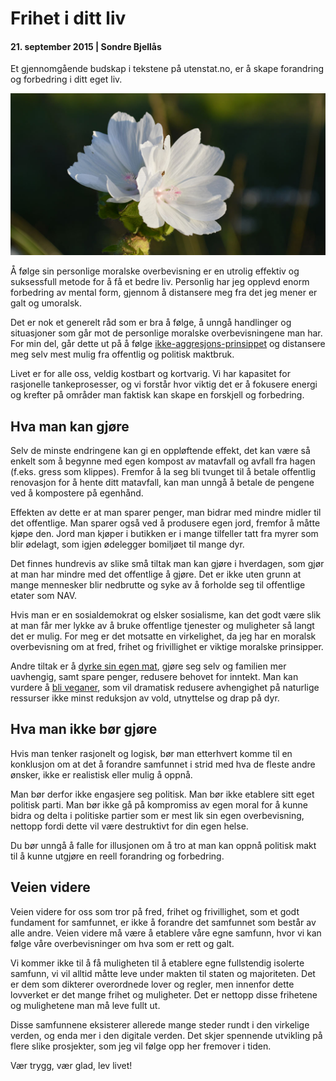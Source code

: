 # Frihet i ditt liv

#### 21. september 2015 | Sondre Bjellås

Et gjennomgående budskap i tekstene på utenstat.no, er å skape forandring og forbedring i ditt eget liv.

![](flower.jpg)

Å følge sin personlige moralske overbevisning er en utrolig effektiv og suksessfull metode for å få et bedre liv. Personlig har jeg opplevd enorm forbedring av mental form, gjennom å distansere meg fra det jeg mener er galt og umoralsk.

Det er nok et generelt råd som er bra å følge, å unngå handlinger og situasjoner som går mot de personlige moralske overbevisningene man har. For min del, går dette ut på å følge [ikke-aggresjons-prinsippet](/ikke-aggresjons-prinsippet/) og distansere meg selv mest mulig fra offentlig og politisk maktbruk.

Livet er for alle oss, veldig kostbart og kortvarig. Vi har kapasitet for rasjonelle tankeprosesser, og vi forstår hvor viktig det er å fokusere energi og krefter på områder man faktisk kan skape en forskjell og forbedring.

## Hva man kan gjøre

Selv de minste endringene kan gi en oppløftende effekt, det kan være så enkelt som å begynne med egen kompost av matavfall og avfall fra hagen (f.eks. gress som klippes). Fremfor å la seg bli tvunget til å betale offentlig renovasjon for å hente ditt matavfall, kan man unngå å betale de pengene ved å kompostere på egenhånd.

Effekten av dette er at man sparer penger, man bidrar med mindre midler til det offentlige. Man sparer også ved å produsere egen jord, fremfor å måtte kjøpe den. Jord man kjøper i butikken er i mange tilfeller tatt fra myrer som blir ødelagt, som igjen ødelegger bomiljøet til mange dyr.

Det finnes hundrevis av slike små tiltak man kan gjøre i hverdagen, som gjør at man har mindre med det offentlige å gjøre. Det er ikke uten grunn at mange mennesker blir nedbrutte og syke av å forholde seg til offentlige etater som NAV.

Hvis man er en sosialdemokrat og elsker sosialisme, kan det godt være slik  at man får mer lykke av å bruke offentlige tjenester og muligheter så langt det er mulig. For meg er det motsatte en virkelighet, da jeg har en moralsk overbevisning om at fred, frihet og frivillighet er viktige moralske prinsipper.

Andre tiltak er å [dyrke sin egen mat](/drivhus-2013/), gjøre seg selv og familien mer uavhengig, samt spare penger, redusere behovet for inntekt. Man kan vurdere å [bli veganer](/veganisme/), som vil dramatisk redusere avhengighet på naturlige ressurser ikke minst reduksjon av vold, utnyttelse og drap på dyr.

## Hva man ikke bør gjøre

Hvis man tenker rasjonelt og logisk, bør man etterhvert komme til en konklusjon om at det å forandre samfunnet i strid med hva de fleste andre ønsker, ikke er realistisk eller mulig å oppnå.

Man bør derfor ikke engasjere seg politisk. Man bør ikke etablere sitt eget politisk parti. Man bør ikke gå på kompromiss av egen moral for å kunne bidra og delta i politiske partier som er mest lik sin egen overbevisning, nettopp fordi dette vil være destruktivt for din egen helse.

Du bør unngå å falle for illusjonen om å tro at man kan oppnå politisk makt til å kunne utgjøre en reell forandring og forbedring.

## Veien videre

Veien videre for oss som tror på fred, frihet og frivillighet, som et godt fundament for samfunnet, er ikke å forandre det samfunnet som består av alle andre. Veien videre må være å etablere våre egne samfunn, hvor vi kan følge våre overbevisninger om hva som er rett og galt.

Vi kommer ikke til å få muligheten til å etablere egne fullstendig isolerte samfunn, vi vil alltid måtte leve under makten til staten og majoriteten. Det er dem som dikterer overordnede lover og regler, men innenfor dette lovverket er det mange frihet og muligheter. Det er nettopp disse frihetene og mulighetene man må leve fullt ut.

Disse samfunnene eksisterer allerede mange steder rundt i den virkelige verden, og enda mer i den digitale verden. Det skjer spennende utvikling på flere slike prosjekter, som jeg vil følge opp her fremover i tiden.

Vær trygg, vær glad, lev livet!